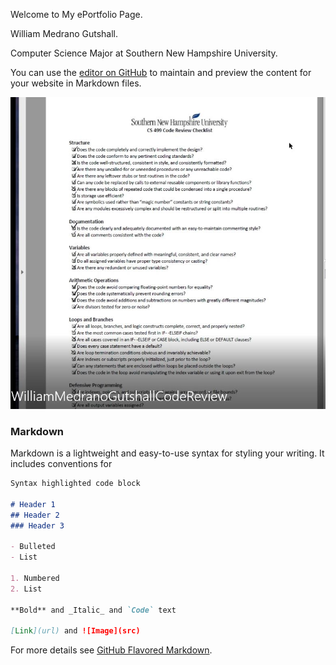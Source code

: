 Welcome to My ePortfolio Page.

William Medrano Gutshall.

Computer Science Major at Southern New Hampshire University.


You can use the [editor on GitHub](https://github.com/WilliamMedranoGutshall/BigDawg.github.io/edit/master/index.md) to maintain and preview the content for your website in Markdown files.

[![William Medrano Gutshall Code Review](https://github.com/WilliamMedranoGutshall/BigDawg.github.io/blob/master/CodeReviewSnip.JPG)](https://youtu.be/ptY4YaHSm0g "WilliamMedranoGutshallCodeReview")


### Markdown

Markdown is a lightweight and easy-to-use syntax for styling your writing. It includes conventions for

```markdown
Syntax highlighted code block

# Header 1
## Header 2
### Header 3

- Bulleted
- List

1. Numbered
2. List

**Bold** and _Italic_ and `Code` text

[Link](url) and ![Image](src)
```

For more details see [GitHub Flavored Markdown](https://guides.github.com/features/mastering-markdown/).



